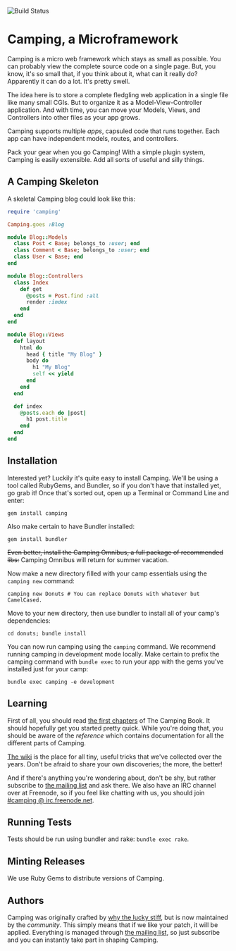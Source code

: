 ![Build Status](https://github.com/camping/camping/actions/workflows/ruby.yml/badge.svg)

# Camping, a Microframework

Camping is a micro web framework which stays as small as possible.
You can probably view the complete source code on a single page. But, you
know, it's so small that, if you think about it, what can it really do? Apparently
it can do a lot. It's pretty swell.

The idea here is to store a complete fledgling web application in a single
file like many small CGIs. But to organize it as a Model-View-Controller
application. And with time, you can move your Models, Views, and Controllers into
other files as your app grows.

Camping supports multiple *apps*, capsuled code that runs together. Each app can
have independent models, routes, and controllers.

Pack your gear when you go Camping! With a simple plugin system, Camping is easily
extensible. Add all sorts of useful and silly things.

## A Camping Skeleton

A skeletal Camping blog could look like this:

```ruby
require 'camping'

Camping.goes :Blog

module Blog::Models
  class Post < Base; belongs_to :user; end
  class Comment < Base; belongs_to :user; end
  class User < Base; end
end

module Blog::Controllers
  class Index
    def get
      @posts = Post.find :all
      render :index
    end
  end
end

module Blog::Views
  def layout
    html do
      head { title "My Blog" }
      body do
        h1 "My Blog"
        self << yield
      end
    end
  end

  def index
    @posts.each do |post|
      h1 post.title
    end
  end
end
```

## Installation

Interested yet?  Luckily it's quite easy to install Camping.  We'll be using
a tool called RubyGems, and Bundler, so if you don't have that installed
yet, go grab it! Once that's sorted out, open up a Terminal or Command
Line and enter:

```
gem install camping
```

Also make certain to have Bundler installed:

```
gem install bundler
```

~~Even better, install the Camping Omnibus, a full package of recommended libs:~~ Camping Omnibus will return for summer vacation.

Now make a new directory filled with your camp essentials using the `camping new` command:

```
camping new Donuts # You can replace Donuts with whatever but CamelCased.
```

Move to your new directory, then use bundler to install all of your camp's dependencies:

```
cd donuts; bundle install
```

You can now run camping using the `camping` command. We recommend running camping in development mode locally. Make certain to prefix the camping command with `bundle exec` to run your app with the gems you've installed just for your camp:

```
bundle exec camping -e development
```

## Learning

First of all, you should read [the first chapters](/book/01_introduction.md)
of The Camping Book. It should hopefully get you started pretty quick. While
you're doing that, you should be aware of the _reference_ which contains
documentation for all the different parts of Camping.

[The wiki](https://github.com/camping/camping/wiki) is the place for all tiny,
useful tricks that we've collected over the years.  Don't be afraid to share
your own discoveries; the more, the better!

And if there's anything you're wondering about, don't be shy, but rather
subscribe to [the mailing list](http://rubyforge.org/mailman/listinfo/camping-list)
and ask there.  We also have an IRC channel over at Freenode, so if you feel
like chatting with us, you should join [#camping @ irc.freenode.net](http://java.freenode.net/?channel=camping).

## Running Tests

Tests should be run using bundler and rake: `bundle exec rake`.

## Minting Releases

We use Ruby Gems to distribute versions of Camping.

## Authors

Camping was originally crafted by [why the lucky stiff](http://en.wikipedia.org/wiki/Why_the_lucky_stiff),
but is now maintained by the _community_.  This simply means that if we like your
patch, it will be applied.  Everything is managed through [the mailing list](http://rubyforge.org/mailman/listinfo/camping-list),
so just subscribe and you can instantly take part in shaping Camping.
